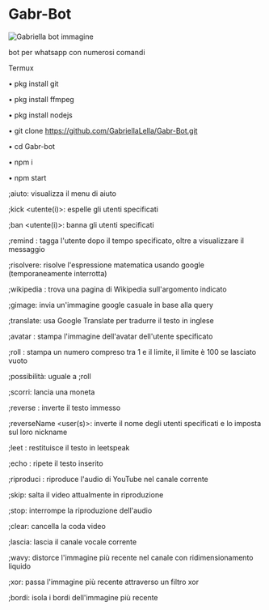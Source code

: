 # Gabr-Bot
![Gabriella bot immagine](https://user-images.githubusercontent.com/84185597/152428832-fb6dc7fe-7fa4-4744-afda-4aa66df1bba8.png)







bot per whatsapp con numerosi comandi 






Termux

• pkg install git

• pkg install ffmpeg

• pkg install nodejs

• git clone https://github.com/GabriellaLella/Gabr-Bot.git

• cd Gabr-bot

• npm i

• npm start









;aiuto: visualizza il menu di aiuto

;kick <utente(i)>: espelle gli utenti specificati

;ban <utente(i)>: banna gli utenti specificati

;remind : tagga l'utente dopo il tempo specificato, oltre a visualizzare il messaggio

;risolvere: risolve l'espressione matematica usando google (temporaneamente interrotta)

;wikipedia : trova una pagina di Wikipedia sull'argomento indicato

;gimage: invia un'immagine google casuale in base alla query

;translate: usa Google Translate per tradurre il testo in inglese

;avatar : stampa l'immagine dell'avatar dell'utente specificato

;roll : stampa un numero compreso tra 1 e il limite, il limite è 100 se lasciato vuoto

;possibilità: uguale a ;roll

;scorri: lancia una moneta

;reverse : inverte il testo immesso

;reverseName <user(s)>: inverte il nome degli utenti specificati e lo imposta sul loro nickname

;leet : restituisce il testo in leetspeak

;echo : ripete il testo inserito




;riproduci : riproduce l'audio di YouTube nel canale corrente

;skip: salta il video attualmente in riproduzione

;stop: interrompe la riproduzione dell'audio

;clear: cancella la coda video

;lascia: lascia il canale vocale corrente

;wavy: distorce l'immagine più recente nel canale con ridimensionamento liquido

;xor: passa l'immagine più recente attraverso un filtro xor

;bordi: isola i bordi dell'immagine più recente

